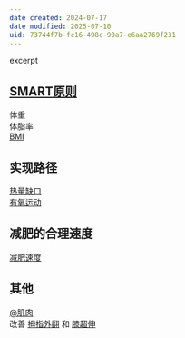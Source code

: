 ```yaml
---
date created: 2024-07-17
date modified: 2025-07-10
uid: 73744f7b-fc16-498c-90a7-e6aa2769f231
---
```


excerpt

<!-- more -->



<!-- more -->

## [SMART原则](SMART原则.md)

体重  
体脂率  
[BMI](BMI.md)

## 实现路径

[热量缺口](热量缺口.md)  
[有氧运动](有氧运动.md)

## 减肥的合理速度

[减肥速度](减肥速度.md)

## 其他

[@肌肉](@肌肉.md)  
改善 [拇指外翻](拇指外翻.md) 和 [膝超伸](膝超伸.md)
